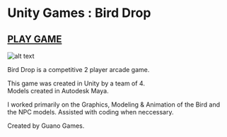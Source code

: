 Unity Games : Bird Drop
==============

[PLAY GAME](https://nerlysaintfleur.itch.io/bird-drop-by-team-9)
-----
![alt text](https://pro2-bar-s3-cdn-cf.myportfolio.com/53e01c70-f506-4deb-8a7e-43c087171c95/1c29aba0-37b8-43c4-bee1-2d06ed2ec69d_rw_1920.png?h=2663fb0cd687a9f3b6ff236e42105950)


Bird Drop is a competitive 2 player arcade game.  

This game was created in Unity by a team of 4.  
Models created in Autodesk Maya.  

I worked primarily on the Graphics, Modeling &amp; Animation of the Bird and the NPC models. 
Assisted with coding when neccessary.  

Created by Guano Games.


